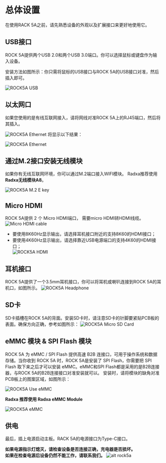 ﻿---
sidebar_label: '接口使用设置'
sidebar_position: 17
---

# 总体设置

在使用RACK 5A之前，请先熟悉设备的外观以及扩展接口来更好地使用它。

## USB接口
ROCK 5A提供两个USB 2.0和两个USB 3.0端口。你可以选择鼠标或键盘作为输入设备。 

安装方法如图所示：你只需将鼠标的USB接口与ROCK 5A的USB接口对准，然后插入即可。

![ROCK5A USB](/img/rock5a/rock5a_usb.webp)

## 以太网口 
如果您使用的是有线互联网接入，请将网线对准ROCK 5A上的RJ45端口，然后将其插入。

![ROCK5A Ethernet](/img/rock5a/rock5a_ethernet_01.webp)
将显示以下结果：

![ROCK5A Ethernet](/img/rock5a/rock5a_ethernet_02.webp)

## 通过M.2接口安装无线模块
如果你有无线互联网环境，你可以通过M.2端口接入WIFI模块。 
Radxa推荐使用**Radxa无线模块A8**。

![ROCK5A M.2 E key](/img/rock5a/rock5a_m2.webp)

## Micro HDMI
ROCK 5A提供 2 个 Micro HDMI端口， 
需要micro HDMI转HDMI线缆。
![Micro HDMI cable](/img/accessories/micro-hdmi-cable-01.webp)
- 要使用8K60Hz显示输出，请选择耳机接口附近的支持8K60的HDMI接口；
- 要使用4K60Hz显示输出，请选择靠近USB电源端口的支持4K60的HDMI接口；  
![ROCK5A HDMI](/img/rock5a/rock5a_hdmi.webp)

## 耳机接口 
ROCK 5A提供了一个3.5mm耳机接口，你可以将耳机或喇叭连接到ROCK 5A的耳机口，如图所示。
![ROCK5A Headphone](/img/rock5a/rock5a_headphone.webp)

## SD卡  
SD卡插槽在ROCK 5A的背面。安装SD卡时，请注意SD卡的针脚要紧贴PCB板的表面。确保方向正确，参考如图所示： 
![ROCK5A Micro SD Card](/img/rock5a/rock5_sd.webp)

## eMMC 模块 & SPI Flash 模块

ROCK 5A 为 eMMC / SPI Flash 提供高速 B2B 连接口，可用于操作系统和数据存储。当你收到 ROCK 5A 时，ROCK 5A是安装了 SPI Flash，你需要把 SPI Flash 取下来之后才可以安装 eMMC。eMMC和SPI Flash都是采用的是B2B连接器，与ROCK 5A的B2B连接接口对准安装就可以。 安装时，请将模块的缺角对准PCB板上的图案区域，如图所示：

![ROCK5A Use eMMC](/img/rock5a/rock5a-use-emmc.webp)

**Radxa 推荐使用 Radxa eMMC Module**

![ROCK5A eMMC](/img/rock5a/rock5a_emmc.webp)


## 供电
最后，插上电源启动主板。RACK 5A的电源接口为Type-C接口。 

**如果电源指示灯熄灭，请检查设备是否连接正确，充电器是否损坏。**  
**如果在检查电源后设备仍然不能工作，请联系我们。**
![alt rock5a](/img/rock5a/rock5a_power.webp)











